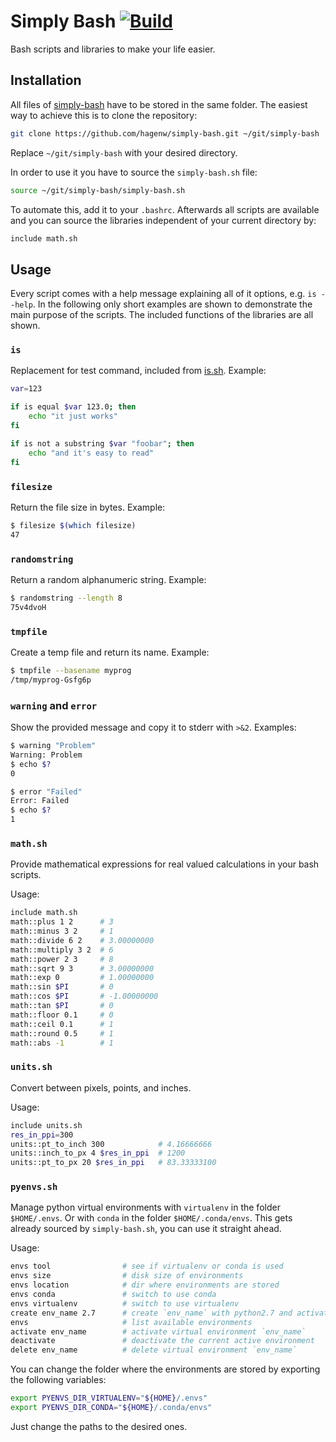 # Simply Bash [![Build][travis-image]][travis-url]

Bash scripts and libraries to make your life easier.

[travis-image]: https://img.shields.io/travis/hagenw/simply-bash.svg?branch=master
[travis-url]: https://travis-ci.org/hagenw/simply-bash


## Installation

All files of [simply-bash] have to be stored in the same folder. The easiest way
to achieve this is to clone the repository:

```bash
git clone https://github.com/hagenw/simply-bash.git ~/git/simply-bash
```

Replace `~/git/simply-bash` with your desired directory.

In order to use it you have to source the `simply-bash.sh` file:

```bash
source ~/git/simply-bash/simply-bash.sh
```

To automate this, add it to your `.bashrc`.  Afterwards all scripts are
available and you can source the libraries independent of your current directory
by:

```bash
include math.sh
```

[simply-bash]: https://github.com/hagenw/simply-bash


## Usage

Every script comes with a help message explaining all of it options, e.g. `is
--help`. In the following only short examples are shown to demonstrate the main
purpose of the scripts. The included functions of the libraries are all shown.

### `is`

Replacement for test command, included from [is.sh].
Example:
```sh
var=123

if is equal $var 123.0; then
    echo "it just works"
fi

if is not a substring $var "foobar"; then
    echo "and it's easy to read"
fi
```

[is.sh]: https://github.com/qzb/is.sh

### `filesize`

Return the file size in bytes.
Example:

```sh
$ filesize $(which filesize)
47
```

### `randomstring`

Return a random alphanumeric string.
Example:

```sh
$ randomstring --length 8
75v4dvoH
```

### `tmpfile`

Create a temp file and return its name.
Example:

```sh
$ tmpfile --basename myprog
/tmp/myprog-Gsfg6p
```

### `warning` and `error`

Show the provided message and copy it to stderr with `>&2`.
Examples:

```sh
$ warning "Problem"
Warning: Problem
$ echo $?
0
```

```sh
$ error "Failed"
Error: Failed
$ echo $?
1
```

### `math.sh`

Provide mathematical expressions for real valued calculations in your bash
scripts.

Usage:

```bash
include math.sh
math::plus 1 2      # 3
math::minus 3 2     # 1
math::divide 6 2    # 3.00000000
math::multiply 3 2  # 6
math::power 2 3     # 8
math::sqrt 9 3      # 3.00000000
math::exp 0         # 1.00000000
math::sin $PI       # 0
math::cos $PI       # -1.00000000
math::tan $PI       # 0
math::floor 0.1     # 0
math::ceil 0.1      # 1
math::round 0.5     # 1
math::abs -1        # 1
```

### `units.sh`

Convert between pixels, points, and inches.

Usage:

```bash
include units.sh
res_in_ppi=300
units::pt_to_inch 300            # 4.16666666
units::inch_to_px 4 $res_in_ppi  # 1200
units::pt_to_px 20 $res_in_ppi   # 83.33333100
```

### `pyenvs.sh`

Manage python virtual environments with `virtualenv` in the folder
`$HOME/.envs`. Or with `conda` in the folder `$HOME/.conda/envs`.
This gets already sourced by `simply-bash.sh`, you can use it straight ahead.

Usage:

```bash
envs tool                # see if virtualenv or conda is used
envs size                # disk size of environments
envs location            # dir where environments are stored
envs conda               # switch to use conda
envs virtualenv          # switch to use virtualenv
create env_name 2.7      # create `env_name` with python2.7 and activate it
envs                     # list available environments
activate env_name        # activate virtual environment `env_name`
deactivate               # deactivate the current active environment
delete env_name          # delete virtual environment `env_name`
```

You can change the folder where the environments are stored by exporting the
following variables:

```bash
export PYENVS_DIR_VIRTUALENV="${HOME}/.envs"
export PYENVS_DIR_CONDA="${HOME}/.conda/envs"
```

Just change the paths to the desired ones.
